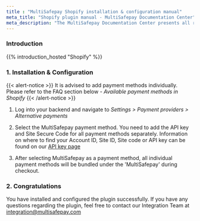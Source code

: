 ```yaml
---
title : "MultiSafepay Shopify installation & configuration manual"
meta_title: "Shopify plugin manual - MultiSafepay Documentation Center"
meta_description: "The MultiSafepay Documentation Center presents all relevant information about our Plugins and API. You can also find support pages for Payment Methods, Tools and General Questions as well as the contact details of our Support and Integration Teams."
---
```


### Introduction

{{% introduction_hosted "Shopify" %}}

### 1. Installation & Configuration

{{< alert-notice >}} It is advised to add payment methods individually. Please refer to the FAQ section below - _Available payment methods in Shopify_ {{< /alert-notice >}}

  
1. Log into your backend and navigate to _Settings > Payment providers > Alternative payments_

2. Select the MultiSafepay payment method. You need to add the API key and Site Secure Code for all payment methods separately. Information on where to find your Account ID, Site ID, Site code or API key can be found on our [API key page](/tools/multisafepay-control/get-your-api-key)

3. After selecting MultiSafepay as a payment method, all individual payment methods will be bundled under the 'MultiSafepay' during checkout.

### 2. Congratulations
You have installed and configured the plugin successfully. If you have any questions regarding the plugin, feel free to contact our Integration Team at <integration@multisafepay.com>
